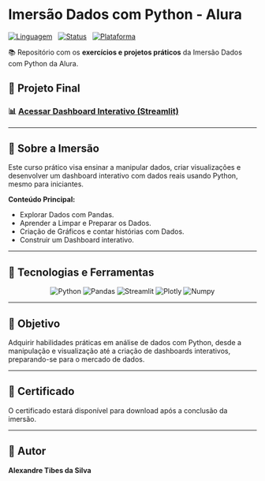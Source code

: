 # Imersão Dados com Python - Alura

[![Linguagem](https://img.shields.io/badge/Python-3776AB?style=for-the-badge&logo=python&logoColor=white)](https://www.python.org/)
&nbsp;
[![Status](https://img.shields.io/badge/Status-Concluído-brightgreen?style=for-the-badge)]()
&nbsp;
[![Plataforma](https://img.shields.io/badge/Alura-Imers%C3%A3o%20Dados-orange?style=for-the-badge&logo=Alura&logoColor=white)](https://cursos.alura.com.br/imersao/imersao-dados-python)

📚 Repositório com os **exercícios e projetos práticos** da Imersão Dados com Python da Alura.

## 🚀 Projeto Final

<p align="center">
  <h3>📊 <a href="https://dashboard-xandetds.streamlit.app/">Acessar Dashboard Interativo (Streamlit)</a> </h3>
</p>

---

## 📌 Sobre a Imersão

Este curso prático visa ensinar a manipular dados, criar visualizações e desenvolver um dashboard interativo com dados reais usando Python, mesmo para iniciantes.

**Conteúdo Principal:**
- Explorar Dados com Pandas.
- Aprender a Limpar e Preparar os Dados.
- Criação de Gráficos e contar histórias com Dados.
- Construir um Dashboard interativo.

---

## 🔧 Tecnologias e Ferramentas

<div align="center">
  <img src="https://img.shields.io/badge/Python-3776AB?style=for-the-badge&logo=python&logoColor=white" alt="Python">
  <img src="https://img.shields.io/badge/Pandas-150458?style=for-the-badge&logo=pandas&logoColor=white" alt="Pandas">
  <img src="https://img.shields.io/badge/Streamlit-FF4B4B?style=for-the-badge&logo=streamlit&logoColor=white" alt="Streamlit">
  <img src="https://img.shields.io/badge/Plotly-23395B?style=for-the-badge&logo=plotly&logoColor=white" alt="Plotly">
  <img src="https://img.shields.io/badge/Numpy-013243?style=for-the-badge&logo=numpy&logoColor=white" alt="Numpy">
</div>

---

## 🎯 Objetivo

Adquirir habilidades práticas em análise de dados com Python, desde a manipulação e visualização até a criação de dashboards interativos, preparando-se para o mercado de dados.

---

## 📜 Certificado

<p>O certificado estará disponível para download após a conclusão da imersão.</p>

---

## 👤 Autor

**Alexandre Tibes da Silva**

